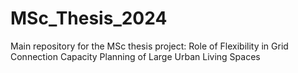 # MSc_Thesis_2024
Main repository for the MSc thesis project: Role of Flexibility in Grid Connection Capacity Planning of Large Urban Living Spaces
